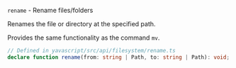 `rename` - Rename files/folders

Renames the file or directory at the specified path.

Provides the same functionality as the command `mv`.

```ts
// Defined in yavascript/src/api/filesystem/rename.ts
declare function rename(from: string | Path, to: string | Path): void;
```
